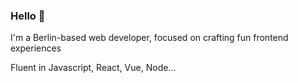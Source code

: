 ### Hello 👋

I'm a Berlin-based web developer, focused on crafting fun frontend experiences

Fluent in Javascript, React, Vue, Node...